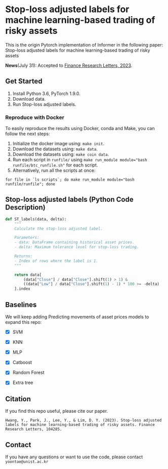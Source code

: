 # Stop-loss adjusted labels for machine learning-based trading of risky assets

This is the origin Pytorch implementation of Informer in the following paper: Stop-loss adjusted labels for machine learning-based trading of risky assets


**News**(July 31):  Accepted to [Finance Research Letters, 2023](https://www.sciencedirect.com/journal/finance-research-letters).
 


## Get Started

1. Install Python 3.6, PyTorch 1.9.0.
2. Download data.
3. Run Stop-loss adjusted labels.

### Reproduce with Docker

To easily reproduce the results using Docker, conda and Make,  you can follow the next steps:
1. Initialize the docker image using: `make init`. 
2. Download the datasets using: `make data`.
3. Download the datasets using: `make coin data`.
4. Run each script in `runfile/` using `make run_module module="bash runfile/btc_runfile.sh"` for each script.
5. Alternatively, run all the scripts at once:
```
for file in `ls scripts`; do make run_module module="bash runfile/runfile"; done
```

## Stop-loss adjusted labels (Python Code Description)

```python
def ST_labels(data, delta):
    """
    Calculate the stop-loss adjusted label.

    Parameters:
    - data: DataFrame containing historical asset prices.
    - delta: Maximum tolerance level for stop-loss trading.

    Returns:
    - Index of rows where the label is 1.
    """

    return data[
        (data["Close"] / data["Close"].shift(1) > 1) & 
        ((data["Low"] / data["Close"].shift(1) - 1) * 100 >= -delta)
    ].index
```


## Baselines

We will keep adding Predicting movements of asset prices models to expand this repo:

- [x] SVM
- [x] KNN
- [x] MLP
- [x] Catboost
- [x] Random Forest
- [x] Extra tree


## Citation

If you find this repo useful, please cite our paper. 

```
Hwang, Y., Park, J., Lee, Y., & Lim, D. Y. (2023). Stop-loss adjusted labels for machine learning-based trading of risky assets. Finance Research Letters, 104285.
```

## Contact

If you have any questions or want to use the code, please contact `yoontae@unist.ac.kr`

